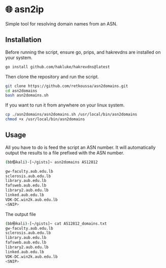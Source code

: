# 🌐 asn2ip

Simple tool for resolving domain names from an ASN.

## Installation
Before running the script, ensure go, prips,  and hakrevdns are installed on your system.

```sh
go install github.com/hakluke/hakrevdns@latest
```

Then clone the repository and run the script.
```sh
git clone https://github.com/retkoussa/asn2domains.git
cd asn2domains
bash asn2domains.sh
```

If you want to run it from anywhere on your linux system.

```sh
cp ./asn2domains/asn2domains.sh /usr/local/bin/asn2domains
chmod +x /usr/local/bin/asn2domains
```

## Usage
All you have to do is feed the script an ASN number. It will automatically output the results to a file prefixed with the ASN number.

```sh
(bb㉿kali)-[~/gists]~ asn2domains AS12812

gw-faculty.aub.edu.lb
sclerosis.aub.edu.lb
library.aub.edu.lb
fafsweb.aub.edu.lb
library2.aub.edu.lb
linked.aub.edu.lb
VDK-DC.win2k.aub.edu.lb
<SNIP>
```

The output file
```sh
(bb㉿kali)-[~/gists]~ cat AS12812_domains.txt
gw-faculty.aub.edu.lb
sclerosis.aub.edu.lb
library.aub.edu.lb
fafsweb.aub.edu.lb
library2.aub.edu.lb
linked.aub.edu.lb
VDK-DC.win2k.aub.edu.lb
<SNIP>
```


